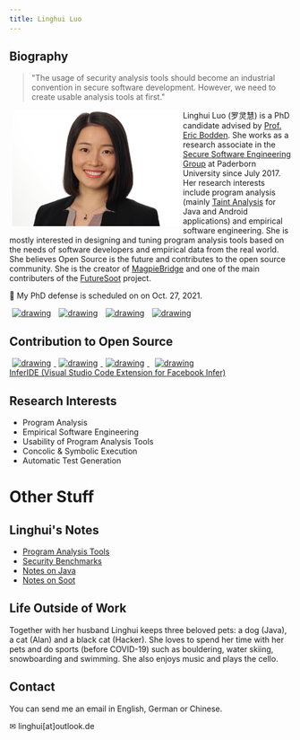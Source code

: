 ```yaml
---
title: Linghui Luo
---
```


## Biography 

>"The usage of security analysis tools should become an industrial
convention in secure software development. However, we need to
create usable analysis tools at first."                                                               
                                                           
  
<img src="profile.jpeg" alt="drawing" width="300" style="float: left;" hspace="5"/> 

Linghui Luo (罗灵慧) is a PhD candidate advised by [Prof. Eric Bodden](https://www.bodden.de/). She works as a research associate in the [Secure Software Engineering Group](https://www.hni.uni-paderborn.de/en/software-engineering) at Paderborn University since July 2017. Her research interests include program analysis (mainly [Taint Analysis](taintanalysis.md) for Java and Android applications) and empirical software engineering. She is mostly interested in designing and tuning program analysis tools based on the needs of software developers and empirical data from the real world. 
She believes Open Source is the future and contributes to the open source community. She is the creator of [MagpieBridge](https://github.com/MagpieBridge/MagpieBridge) and one of the main contributers of the [FutureSoot](http://soot-oss.github.io/soot/future-soot/) project. 
<p>📢 My PhD defense is scheduled on on Oct. 27, 2021.</p> 

<!-- display social media buttons in your README -->
<!-- Github -->
<a href="https://github.com/linghuiluo">
<img src="https://github.githubassets.com/images/modules/logos_page/Octocat.png" alt="drawing" width="50" hspace="5"></a>
<!-- Twitter-->
<a href="https://twitter.com/LinghuiLuo">
<img src="https://upload.wikimedia.org/wikipedia/de/thumb/9/9f/Twitter_bird_logo_2012.svg/600px-Twitter_bird_logo_2012.svg.png" alt="drawing" width="50" hspace="5"></a>
<!-- LinkedIn -->
<a href="https://www.linkedin.com/in/linghui-luo">
<img src="https://content.linkedin.com/content/dam/me/business/en-us/amp/brand-site/v2/bg/LI-Bug.svg.original.svg" alt="drawing" width="50" hspace="5"></a>
<!-- dblp -->
<a href="https://dblp.org/pid/244/4638.html">
<img src ="https://dblp.org/img/logo.320x120.png" alt="drawing" width="120" hspace="5"></a>

## Contribution to Open Source
<a href="https://github.com/MagpieBridge/MagpieBridge">
<img src="https://github.com/MagpieBridge/MagpieBridge/blob/develop/doc/logshort.png?raw=true" alt="drawing" width="140" hspace="5">
</a>
<a href="https://github.com/secure-software-engineering/COVA">
<img src="https://github.com/secure-software-engineering/COVA/blob/master/cova-logo.PNG?raw=true" alt="drawing" width="150" hspace="5">
</a>
<a href="https://github.com/Sable/soot">
<img src="https://soot-oss.github.io/soot/logo/soot-logo.png" alt="drawing" width="120" hspace="5">
</a>
<a href="https://github.com/wala/WALA">
<img src="https://camo.githubusercontent.com/f93ac6c787736f5dd26e31ba2b3f4654bf1b7475c52d2e305408633207ce79d9/687474703a2f2f77616c612e736f75726365666f7267652e6e65742f77696b692f696d616765732f392f39342f57414c412d62616e6e65722e706e67" alt="drawing" width="160" hspace="10">
</a><br>
<a href="https://marketplace.visualstudio.com/items?itemName=LinghuiLuo.inferide">
InferIDE (Visual Studio Code Extension for Facebook Infer)
</a><br>

## Research Interests
- Program Analysis
- Empirical Software Engineering
- Usability of Program Analysis Tools 
- Concolic & Symbolic Execution
- Automatic Test Generation 

# Other Stuff
## Linghui's Notes 
- [Program Analysis Tools](https://gist.github.com/linghuiluo/9a079d75a776e749ba7a9efc3c45e096)
- [Security Benchmarks](https://gist.github.com/linghuiluo/1189211c2799ef79e6e8e35dfded388a)
- [Notes on Java](java.md)
- [Notes on Soot](Soot_notes.md)

## Life Outside of Work
Together with her husband Linghui keeps three beloved pets: a dog (Java), a cat (Alan) and a black cat (Hacker).
She loves to spend her time with her pets and do sports (before COVID-19) such as bouldering, water skiing, snowboarding and swimming. 
She also enjoys music and plays the cello. 

## Contact
You can send me an email in English, German or Chinese.

&#x2709; linghui[at]outlook.de
